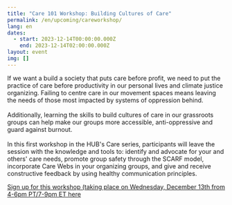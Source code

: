 ```yaml
---
title: "Care 101 Workshop: Building Cultures of Care"
permalink: /en/upcoming/careworkshop/
lang: en
dates:
  - start: 2023-12-14T00:00:00.000Z
    end: 2023-12-14T02:00:00.000Z
layout: event
img: []
---
```

If we want a build a society that puts care before profit, we need to put the practice of care before productivity in our personal lives and climate justice organizing. Failing to centre care in our movement spaces means leaving the needs of those most impacted by systems of oppression behind.\
\
Additionally, learning the skills to build cultures of care in our grassroots groups can help make our groups more accessible, anti-oppressive and guard against burnout.\
\
In this first workshop in the HUB's Care series, participants will leave the session with the knowledge and tools to: identify and advocate for your and others' care needs, promote group safety through the SCARF model, incorporate Care Webs in your organizing groups, and give and receive constructive feedback by using healthy communication principles. 

[S﻿ign up for this workshop (taking place on Wednesday, December 13th from 4-6pm PT/7-9pm ET here](https://us02web.zoom.us/meeting/register/tZ0qcO2vrjMuEtOd1Pfu8BMV5QQ2YLajrHRd)